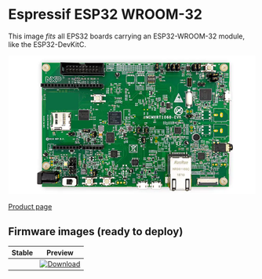 # Espressif ESP32 WROOM-32

This image _fits_ all EPS32 boards carrying an ESP32-WROOM-32 module, like the ESP32-DevKitC.

![mimxrt1060-evk](../../images/reference-targets/mimxrt1060_evk.jpg)

[Product page](https://www.espressif.com/en/products/hardware/esp32-devkitc/overview)

## Firmware images (ready to deploy)

| Stable | Preview |
|---|---|
| []() | [ ![Download](https://api.bintray.com/packages/nfbot/nanoframework-images-dev/ESP32_DEVKITC/images/download.svg) ](https://bintray.com/nfbot/nanoframework-images-dev/ESP32_DEVKITC/_latestVersion) |

